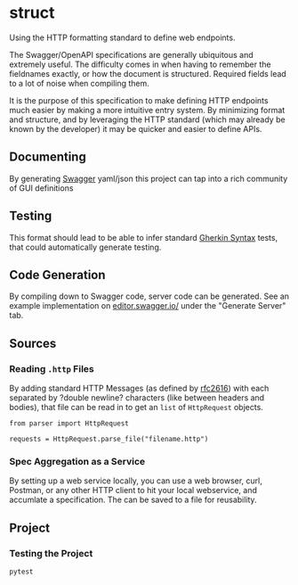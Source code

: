 # struct

Using the HTTP formatting standard to define web endpoints.

The Swagger/OpenAPI specifications are generally ubiquitous and extremely useful.  The 
difficulty comes in when having to remember the fieldnames exactly, or how the document
is structured.  Required fields lead to a lot of noise when compiling them.

It is the purpose of this specification to make defining HTTP endpoints much easier by 
making a more intuitive entry system.  By minimizing format and structure, and by leveraging
the HTTP standard (which may already be known by the developer) it may be quicker and easier
to define APIs.


## Documenting

By generating [Swagger](https://swagger.io/) yaml/json this project can tap into a rich
community of GUI definitions

## Testing

This format should lead to be able to infer standard [Gherkin Syntax](https://docs.cucumber.io/gherkin/)
tests, that could automatically generate testing.

## Code Generation

By compiling down to Swagger code, server code can be generated.  See an example implementation on 
[editor.swagger.io/](http://editor.swagger.io/) under the "Generate Server" tab.


## Sources

### Reading `.http` Files

By adding standard HTTP Messages (as defined by [rfc2616](https://tools.ietf.org/html/rfc2616)) with each separated by 
?double newline? characters (like between headers and bodies), that file can be read in to get an `list` of `HttpRequest`
objects.

```
from parser import HttpRequest

requests = HttpRequest.parse_file("filename.http")
```

### Spec Aggregation as a Service

By setting up a web service locally, you can use a web browser, curl, Postman, or any other
HTTP client to hit your local webservice, and accumlate a specification.  The can be saved to a file
for reusability.


## Project

### Testing the Project

```
pytest
```

